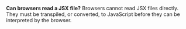 **Can browsers read a JSX file?**
Browsers cannot read JSX files directly. They must be transpiled, or converted, to JavaScript before they can be interpreted by the browser.